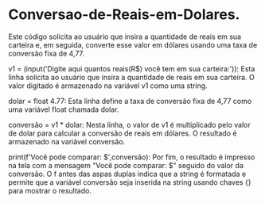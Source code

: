 # Conversao-de-Reais-em-Dolares.
Este código solicita ao usuário que insira a quantidade de reais em sua carteira e, em seguida, converte esse valor em dólares usando uma taxa de conversão fixa de 4,77.

v1 = (input('Digite aqui quantos reais(R$) você tem em sua carteira:')): Esta linha solicita ao usuário que insira a quantidade de reais em sua carteira. O valor digitado é armazenado na variável v1 como uma string.

dolar = float 4.77: Esta linha define a taxa de conversão fixa de 4,77 como uma variável float chamada dolar.

conversão = v1 * dolar: Nesta linha, o valor de v1 é multiplicado pelo valor de dolar para calcular a conversão de reais em dólares. O resultado é armazenado na variável conversão.

print(f'Você pode comparar: $',conversão): Por fim, o resultado é impresso na tela com a mensagem "Você pode comparar: $" seguido do valor da conversão. O f antes das aspas duplas indica que a string é formatada e permite que a variável conversão seja inserida na string usando chaves {} para mostrar o resultado.

